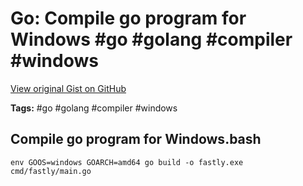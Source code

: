 # Go: Compile go program for Windows #go #golang #compiler #windows

[View original Gist on GitHub](https://gist.github.com/Integralist/f408726ed8cbe0d29aab3f6704f91ad6)

**Tags:** #go #golang #compiler #windows

## Compile go program for Windows.bash

```shell
env GOOS=windows GOARCH=amd64 go build -o fastly.exe cmd/fastly/main.go
```

